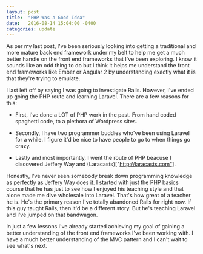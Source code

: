```yaml
---
layout: post
title:  "PHP Was a Good Idea"
date:   2016-08-14 15:04:00 -0400
categories: update
---
```


As per my last post, I've been seriously looking into getting a traditional and more mature back end framework under my belt to help me get a much better handle on the front end frameworks that I've been exploring.  I know it sounds like an odd thing to do but I think it helps me understand the front end frameworks like Ember or Angular 2 by understanding exactly what it is that they're trying to emulate.

I last left off by saying I was going to investigate Rails.  However, I've ended up going the PHP route and learning Laravel.  There are a few reasons for this:

- First, I've done a LOT of PHP work in the past.  From hand coded spaghetti code, to a plethora of Wordpress sites.

- Secondly, I have two programmer buddies who've been using Laravel for a while. I figure it'd be nice to have people to go to when things go crazy.

- Lastly and most importantly, I went the route of PHP beacuse I discovered Jeffery Way and (Laracasts)["http://laracasts.com"].

Honestly, I've never seen somebody break down programming knowledge as perfectly as Jeffery Way does it.  I started with just the PHP basics course that he has just to see how I enjoyed his teaching style and that alone made me dive wholesale into Laravel.  That's how great of a teacher he is.  He's the primary reason I've totally abandoned Rails for right now.  If this guy taught Rails, then it'd be a different story.  But he's teaching Laravel and I've jumped on that bandwagon.

In just a few lessons I've already started achieving my goal of gaining a better understanding of the front end frameworks I've been working with.  I have a much better understanding of the MVC pattern and I can't wait to see what's next.
